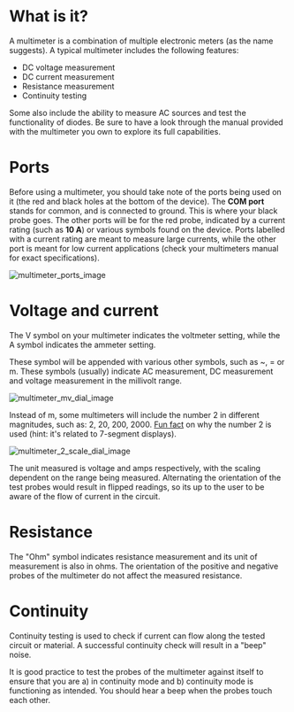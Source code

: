 # What is it? 
A multimeter is a combination of multiple electronic meters (as the name suggests). A typical multimeter includes the following features: 
- DC voltage measurement
- DC current measurement 
- Resistance measurement 
- Continuity testing

Some also include the ability to measure AC sources and test the functionality of diodes. Be sure to have a look through the manual provided with the multimeter you own to explore its full capabilities.

# Ports
Before using a multimeter, you should take note of the ports being used on it (the red and black holes at the bottom of the device). The **COM port** stands for common, and is connected to ground. This is where your black probe goes. The other ports will be for the red probe, indicated by a current rating (such as **10 A**) or various symbols found on the device. Ports labelled with a current rating are meant to measure large currents, while the other port is meant for low current applications (check your multimeters manual for exact specifications).  

![multimeter_ports_image](./img/fluke_ports.jpg)

# Voltage and current
The V symbol on your multimeter indicates the voltmeter setting, while the A symbol indicates the ammeter setting. 

These symbol will be appended with various other symbols, such as ~, = or m. These symbols (usually) indicate AC measurement, DC measurement and voltage measurement in the millivolt range. 

![multimeter_mv_dial_image](./img/fluke_dial.jpg)

Instead of m, some multimeters will include the number 2 in different magnitudes, such as: 2, 20, 200, 2000. [Fun fact](https://electronics.stackexchange.com/questions/74864/why-does-my-multimeter-use-increments-of-2) on why the number 2 is used (hint: it's related to 7-segment displays).

![multimeter_2_scale_dial_image](./img/uni-t_dial.jpg)

The unit measured is voltage and amps respectively, with the scaling dependent on the range being measured. Alternating the orientation of the test probes would result in flipped readings, so its up to the user to be aware of the flow of current in the circuit. 


# Resistance 
The "Ohm" symbol indicates resistance measurement and its unit of measurement is also in ohms. The orientation of the positive and negative probes of the multimeter do not affect the measured resistance.

# Continuity  
Continuity testing is used to check if current can flow along the tested circuit or material. A successful continuity check will result in a "beep" noise. 

It is good practice to test the probes of the multimeter against itself to ensure that you are a) in continuity mode and b) continuity mode is functioning as intended. You should hear a beep when the probes touch each other. 
